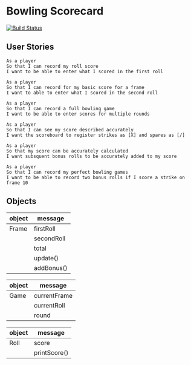 # Bowling Scorecard

[![Build Status](https://travis-ci.com/dpwdec/bowling-challenge.svg?branch=master)](https://travis-ci.com/github/dpwdec/bowling-challenge)

## User Stories

```
As a player
So that I can record my roll score
I want to be able to enter what I scored in the first roll

As a player
So that I can record for my basic score for a frame
I want to able to enter what I scored in the second roll

As a player
So that I can record a full bowling game
I want to be able to enter scores for multiple rounds

As a player
So that I can see my score described accurately
I want the scoreboard to register strikes as [X] and spares as [/]

As a player
So that my score can be accurately calculated
I want subsquent bonus rolls to be accurately added to my score

As a player
So that I can record my perfect bowling games
I want to be able to record two bonus rolls if I score a strike on frame 10
```

## Objects

| object | message |
| --- | --- |
| Frame | firstRoll |
| | secondRoll |
| | total |
| | update()
| | addBonus() |

| object | message |
| --- | --- |
| Game | currentFrame |
| | currentRoll |
| | round |

| object | message |
| --- | --- |
| Roll | score |
| | printScore() |
